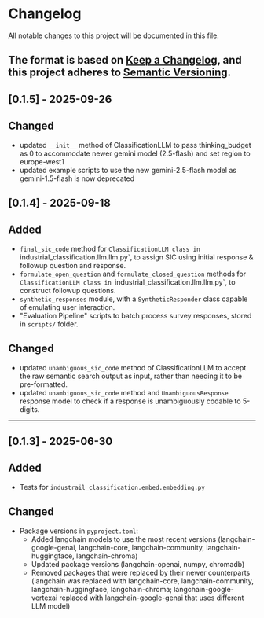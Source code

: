 # Changelog

All notable changes to this project will be documented in this file.

The format is based on [Keep a Changelog](https://keepachangelog.com/en/1.0.0/), and this project adheres to
[Semantic Versioning](https://semver.org/spec/v2.0.0.html).
---
## [0.1.5] - 2025-09-26

## Changed
- updated `__init__` method of ClassificationLLM to pass thinking_budget as 0 to accommodate newer gemini model (2.5-flash) and set region to europe-west1
- updated example scripts to use the new gemini-2.5-flash model as gemini-1.5-flash is now deprecated

## [0.1.4] - 2025-09-18

## Added
- `final_sic_code` method for `ClassificationLLM class in `industrial_classification.llm.llm.py`, to assign SIC using initial response & followup question and response.
- `formulate_open_question` and `formulate_closed_question` methods for  `ClassificationLLM class in `industrial_classification.llm.llm.py`, to construct followup questions.
- `synthetic_responses` module, with a `SyntheticResponder` class capable of emulating user interaction.
- "Evaluation Pipeline" scripts to batch process survey responses, stored in `scripts/` folder.

## Changed
- updated `unambiguous_sic_code` method of ClassificationLLM to accept the raw semantic search output as input, rather than needing it to be pre-formatted.
- updated `unambiguous_sic_code` method and `UnambiguousResponse` response model to check if a response is unambiguously codable to 5-digits.

---
## [0.1.3] - 2025-06-30

## Added
- Tests for `industrail_classification.embed.embedding.py`

## Changed
- Package versions in `pyproject.toml`:
    - Added langchain models to use the most recent versions (langchain-google-genai, langchain-core, langchain-community, langchain-huggingface, langchain-chroma)
    - Updated package versions (langchain-openai, numpy, chromadb)
    - Removed packages that were replaced by their newer counterparts (langchain was replaced with langchain-core, langchain-community, langchain-huggingface, langchain-chroma; langchain-google-vertexai replaced with langchain-google-genai that uses different LLM model)
